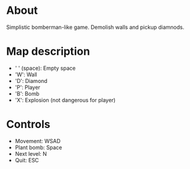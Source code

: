 ﻿# About

Simplistic bomberman-like game. Demolish walls and pickup diamnods.

# Map description

 - ' ' (space): Empty space
 - 'W': Wall
 - 'D': Diamond
 - 'P': Player
 - 'B': Bomb
 - 'X': Explosion (not dangerous for player)

# Controls

 - Movement: WSAD
 - Plant bomb: Space
 - Next level: N
 - Quit: ESC